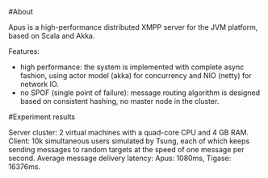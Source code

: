 #About

Apus is a high-performance distributed XMPP server for the JVM platform, based on Scala and Akka.

Features:
- high performance: the system is implemented with complete async fashion, using actor model (akka) for concurrency and NIO (netty) for network IO.
- no SPOF (single point of failure): message routing algorithm is designed based on consistent hashing, no master node in the cluster.

#Experiment results

Server cluster: 2 virtual machines with a quad-core CPU and 4 GB RAM.
Client: 10k simultaneous users simulated by Tsung, each of which keeps sending messages to random targets at the speed of one message per second.
Average message delivery latency: Apus: 1080ms, Tigase: 16376ms.